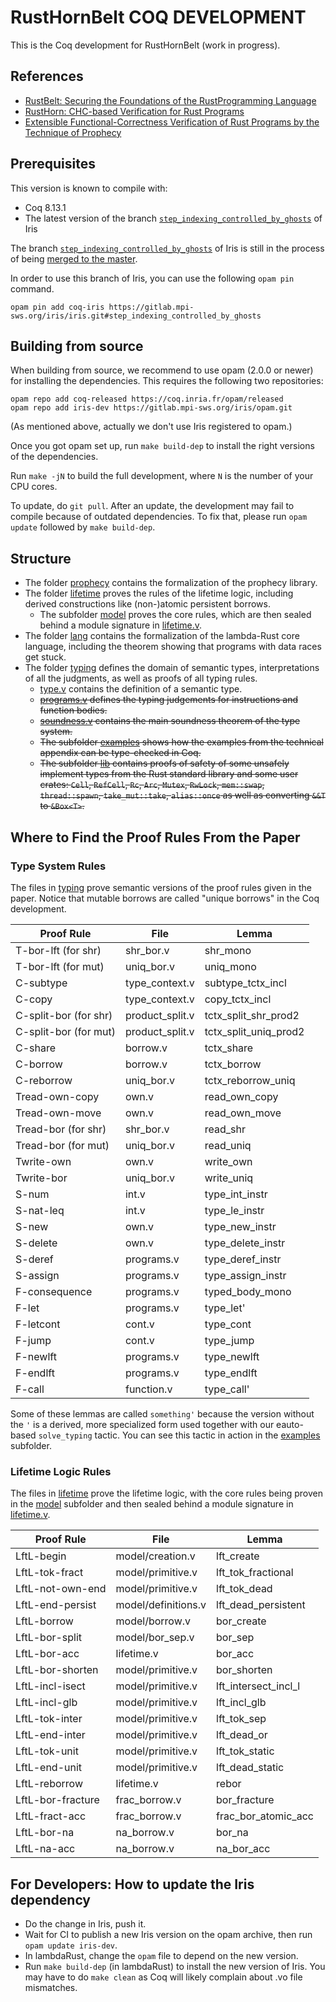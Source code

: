 # RustHornBelt COQ DEVELOPMENT

This is the Coq development for RustHornBelt (work in progress).

## References

* [RustBelt: Securing the Foundations of the RustProgramming Language](https://people.mpi-sws.org/~dreyer/papers/rustbelt/paper.pdf)
* [RustHorn: CHC-based Verification for Rust Programs](http://www.kb.is.s.u-tokyo.ac.jp/~yskm24t/papers/esop2020-rust-horn.pdf)
* [Extensible Functional-Correctness Verification of Rust Programs by the Technique of Prophecy](http://www.kb.is.s.u-tokyo.ac.jp/~yskm24t/papers/master-thesis.pdf)

## Prerequisites

This version is known to compile with:

 - Coq 8.13.1
 - The latest version of the branch [`step_indexing_controlled_by_ghosts`](https://gitlab.mpi-sws.org/iris/iris/-/tree/step_indexing_controlled_by_ghosts) of Iris

The branch [`step_indexing_controlled_by_ghosts`](https://gitlab.mpi-sws.org/iris/iris/-/tree/step_indexing_controlled_by_ghosts) of Iris is still in the process of being [merged to the master](https://gitlab.mpi-sws.org/iris/iris/-/merge_requests/595).

In order to use this branch of Iris, you can use the following `opam pin` command.
```
opam pin add coq-iris https://gitlab.mpi-sws.org/iris/iris.git#step_indexing_controlled_by_ghosts
```

## Building from source

When building from source, we recommend to use opam (2.0.0 or newer) for
installing the dependencies.  This requires the following two repositories:

    opam repo add coq-released https://coq.inria.fr/opam/released
    opam repo add iris-dev https://gitlab.mpi-sws.org/iris/opam.git

(As mentioned above, actually we don't use Iris registered to opam.)

Once you got opam set up, run `make build-dep` to install the right versions
of the dependencies.

Run `make -jN` to build the full development, where `N` is the number of your
CPU cores.

To update, do `git pull`.  After an update, the development may fail to compile
because of outdated dependencies.  To fix that, please run `opam update`
followed by `make build-dep`.

## Structure

* The folder [prophecy](theories/prophecy) contains the formalization of the
  prophecy library.
* The folder [lifetime](theories/lifetime) proves the rules of the lifetime
  logic, including derived constructions like (non-)atomic persistent borrows.
  * The subfolder [model](theories/lifetime/model) proves the core rules, which
    are then sealed behind a module signature in
    [lifetime.v](theories/lifetime/lifetime.v).
* The folder [lang](theories/lang) contains the formalization of the lambda-Rust
  core language, including the theorem showing that programs with data races get
  stuck.
* The folder [typing](theories/typing) defines the domain of semantic types,
  interpretations of all the judgments, as well as proofs of all typing rules.
  * [type.v](theories/typing/type.v) contains the definition of a semantic type.
  * ~~[programs.v](theories/typing/programs.v) defines the typing judgements for
    instructions and function bodies.~~
  * ~~[soundness.v](theories/typing/soundness.v) contains the main soundness
    theorem of the type system.~~
  * ~~The subfolder [examples](theories/typing/examples) shows how the examples
    from the technical appendix can be type-checked in Coq.~~
  * ~~The subfolder [lib](theories/typing/lib) contains proofs of safety of some
    unsafely implement types from the Rust standard library and some user
    crates: `Cell`, `RefCell`, `Rc`, `Arc`, `Mutex`, `RwLock`, `mem::swap`,
    `thread::spawn`, `take_mut::take`, `alias::once` as well as converting `&&T`
    to `&Box<T>`.~~

## Where to Find the Proof Rules From the Paper

### Type System Rules

The files in [typing](theories/typing) prove semantic versions of the proof
rules given in the paper.  Notice that mutable borrows are called "unique
borrows" in the Coq development.

| Proof Rule            | File            | Lemma                 |
|-----------------------|-----------------|-----------------------|
| T-bor-lft (for shr)   | shr_bor.v       | shr_mono              |
| T-bor-lft (for mut)   | uniq_bor.v      | uniq_mono             |
| C-subtype             | type_context.v  | subtype_tctx_incl     |
| C-copy                | type_context.v  | copy_tctx_incl        |
| C-split-bor (for shr) | product_split.v | tctx_split_shr_prod2  |
| C-split-bor (for mut) | product_split.v | tctx_split_uniq_prod2 |
| C-share               | borrow.v        | tctx_share            |
| C-borrow              | borrow.v        | tctx_borrow           |
| C-reborrow            | uniq_bor.v      | tctx_reborrow_uniq    |
| Tread-own-copy        | own.v           | read_own_copy         |
| Tread-own-move        | own.v           | read_own_move         |
| Tread-bor (for shr)   | shr_bor.v       | read_shr              |
| Tread-bor (for mut)   | uniq_bor.v      | read_uniq             |
| Twrite-own            | own.v           | write_own             |
| Twrite-bor            | uniq_bor.v      | write_uniq            |
| S-num                 | int.v           | type_int_instr        |
| S-nat-leq             | int.v           | type_le_instr         |
| S-new                 | own.v           | type_new_instr        |
| S-delete              | own.v           | type_delete_instr     |
| S-deref               | programs.v      | type_deref_instr      |
| S-assign              | programs.v      | type_assign_instr     |
| F-consequence         | programs.v      | typed_body_mono       |
| F-let                 | programs.v      | type_let'             |
| F-letcont             | cont.v          | type_cont             |
| F-jump                | cont.v          | type_jump             |
| F-newlft              | programs.v      | type_newlft           |
| F-endlft              | programs.v      | type_endlft           |
| F-call                | function.v      | type_call'            |

Some of these lemmas are called `something'` because the version without the `'` is a derived, more specialized form used together with our eauto-based `solve_typing` tactic.  You can see this tactic in action in the [examples](theories/typing/examples) subfolder.

### Lifetime Logic Rules

The files in [lifetime](theories/lifetime) prove the lifetime logic, with the
core rules being proven in the [model](theories/lifetime/model) subfolder and
then sealed behind a module signature in
[lifetime.v](theories/lifetime/lifetime.v).


| Proof Rule        | File                | Lemma                |
|-------------------|---------------------|----------------------|
| LftL-begin        | model/creation.v    | lft_create           |
| LftL-tok-fract    | model/primitive.v   | lft_tok_fractional   |
| LftL-not-own-end  | model/primitive.v   | lft_tok_dead         |
| LftL-end-persist  | model/definitions.v | lft_dead_persistent  |
| LftL-borrow       | model/borrow.v      | bor_create           |
| LftL-bor-split    | model/bor_sep.v     | bor_sep              |
| LftL-bor-acc      | lifetime.v          | bor_acc              |
| LftL-bor-shorten  | model/primitive.v   | bor_shorten          |
| LftL-incl-isect   | model/primitive.v   | lft_intersect_incl_l |
| LftL-incl-glb     | model/primitive.v   | lft_incl_glb         |
| LftL-tok-inter    | model/primitive.v   | lft_tok_sep          |
| LftL-end-inter    | model/primitive.v   | lft_dead_or          |
| LftL-tok-unit     | model/primitive.v   | lft_tok_static       |
| LftL-end-unit     | model/primitive.v   | lft_dead_static      |
| LftL-reborrow     | lifetime.v          | rebor                |
| LftL-bor-fracture | frac_borrow.v       | bor_fracture         |
| LftL-fract-acc    | frac_borrow.v       | frac_bor_atomic_acc  |
| LftL-bor-na       | na_borrow.v         | bor_na               |
| LftL-na-acc       | na_borrow.v         | na_bor_acc           |

## For Developers: How to update the Iris dependency

* Do the change in Iris, push it.
* Wait for CI to publish a new Iris version on the opam archive, then run
  `opam update iris-dev`.
* In lambdaRust, change the `opam` file to depend on the new version.
* Run `make build-dep` (in lambdaRust) to install the new version of Iris.
  You may have to do `make clean` as Coq will likely complain about .vo file
  mismatches.
